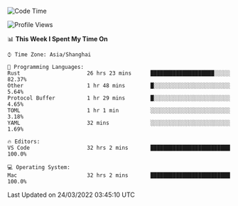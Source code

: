 <!--START_SECTION:waka-->
![Code Time](http://img.shields.io/badge/Code%20Time-1%2C128%20hrs%2019%20mins-blue)

![Profile Views](http://img.shields.io/badge/Profile%20Views-1-blue)

📊 **This Week I Spent My Time On** 

```text
⌚︎ Time Zone: Asia/Shanghai

💬 Programming Languages: 
Rust                     26 hrs 23 mins      ████████████████████░░░░░   82.37% 
Other                    1 hr 48 mins        █░░░░░░░░░░░░░░░░░░░░░░░░   5.64% 
Protocol Buffer          1 hr 29 mins        █░░░░░░░░░░░░░░░░░░░░░░░░   4.65% 
TOML                     1 hr 1 min          ░░░░░░░░░░░░░░░░░░░░░░░░░   3.18% 
YAML                     32 mins             ░░░░░░░░░░░░░░░░░░░░░░░░░   1.69%

🔥 Editors: 
VS Code                  32 hrs 2 mins       █████████████████████████   100.0%

💻 Operating System: 
Mac                      32 hrs 2 mins       █████████████████████████   100.0%

```


 Last Updated on 24/03/2022 03:45:10 UTC
<!--END_SECTION:waka-->

